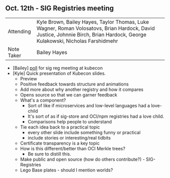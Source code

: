 ## Oct. 12th - SIG Registries meeting
	
|          |      |
| -------- | -------- |
| Attending  | Kyle Brown, Bailey Hayes, Taylor Thomas, Luke Wagner, Roman Volosatovs, Brian Hardock, David Justice, Johnnie Birch, Brian Hardock, George Kulakowski, Nicholas Farshidmehr
| Note Taker | Bailey Hayes

- [Bailey] [poll](https://github.com/bytecodealliance/SIG-Registries/discussions/43) for sig reg meeting at kubecon
- [Kyle] Quick presentation of Kubecon slides.
    - Preview
    - Positive feedback towards structure and animations
    - Add more about why another registry and how it compares
    - Opens source so that we can garner feedback
    - What's a component?
        - Sort of like if microservices and low-level languages had a love-child
        - It's sort of as if sig-store and OCI/npm registries had a love child.
        - Comparisons help people to understand
    - Tie each idea back to a practical topic
        - every other slide include something funny or practical
        - include stories or interesting/real tidbits
    - Certificate transparency is a key topic
    - How is this different/better than OCI Merkle trees?
        - Be sure to distill this.
    - Make public and open source (how do others contribute?) - SIG-Registries
    - Lego Base plates - should I mention worlds?
